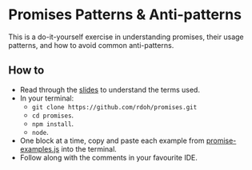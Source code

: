 # Promises Patterns & Anti-patterns

This is a do-it-yourself exercise in understanding promises, their usage patterns, and how to avoid common anti-patterns.

## How to

* Read through the [slides](Promises.pdf) to understand the terms used.
* In your terminal:
  * `git clone https://github.com/rdoh/promises.git`
  * `cd promises`.
  * `npm install`.
  * `node`.
* One block at a time, copy and paste each example from [promise-examples.js](promise-examples.js) into the terminal.
* Follow along with the comments in your favourite IDE.
